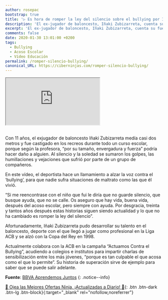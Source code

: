 ```yaml
---
author: rosepac
bootstrap: true
title: '▷ Es hora de romper la ley del silencio sobre el bullying por Iñaki Zubizarreta'
description: 'El ex-jugador de baloncesto, Iñaki Zubizarreta, cuenta su fuerte historia de su infancia sobre el acoso escolar'
excerpt: 'El ex-jugador de baloncesto, Iñaki Zubizarreta, cuenta su fuerte historia de su infancia sobre el acoso escolar'
comments: false
date: 2020-01-30 13:01:00 +0200
tags:
  - Bullying
  - Acoso Escolar
  - Vídeo Educación
permalink: /romper-silencio-bullying/
canonical_URL: https://ciberninjas.com/romper-silencio-bullying/
---
```


<div class="embed-responsive embed-responsive-16by9">
  <iframe class="embed-responsive-item" src="https://www.youtube-nocookie.com/embed/8u51ZY2a3Sc?rel=0" allowfullscreen></iframe>
</div><br/>

Con 11 años, el exjugador de baloncesto Iñaki Zubizarreta medía casi dos metros y fue castigado en los recreos durante todo un curso escolar, porque según la profesora, “por su tamaño, envergadura y fuerza” podría hacer daño a alguien. Al silencio y la soledad se sumaron los golpes, las humillaciones y vejaciones que sufrió por parte de un grupo de compañeros. 

En este vídeo, el deportista hace un llamamiento a alzar la voz contra el ‘bullying’, para que nadie sufra situaciones de maltrato como las que él vivió. 

“Si me reencontrase con el niño que fui le diría que no guarde silencio, que busque ayuda, que no se calle. Os aseguro que hay vida, buena vida, después del acoso escolar, pero siempre con ayuda. Por desgracia, treinta y tantos años después estas historias siguen siendo actualidad y lo que no ha cambiado es romper la ley del silencio”.

Afortunadamente, Iñaki Zubizarreta pudo desarrollar su talento en el baloncesto, deporte con el que llegó a jugar como profesional en la Liga ACB y se alzó con la Copa del Rey en 1998.  

Actualmente colabora con la ACB en la campaña “Actuamos Contra el Bullying”, acudiendo a colegios e institutos para impartir charlas de sensibilización entre los más jóvenes, “porque es tan culpable el que acosa como el que lo permite”. Su historia de superación sirve de ejemplo para saber que se puede salir adelante.

**Fuente**\: [BBVA Aprendemos Juntos](https://aprendemosjuntos.elpais.com/archivo/)
{: .notice--info}

[🎁 Ojea las Mejores Ofertas Ninja, ¡Actualizadas a Diario! 🛒](https://www.amazon.es/shop/cibercursos){: .btn .btn-dark .btn-lg .btn-block}{:target="_blank" rel="nofollow,noreferrer"}
